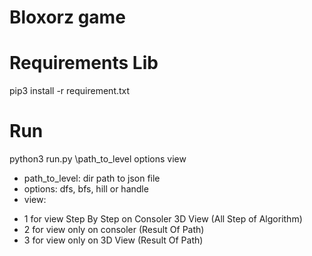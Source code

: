 # Bloxorz game
# Requirements Lib
pip3 install -r requirement.txt
# Run
python3 run.py \path_to_level options view
- path_to_level: dir path to json file
- options: dfs, bfs, hill or handle
- view:
+ 1 for view Step By Step on Consoler 3D View (All Step of Algorithm)
+ 2 for view only on consoler (Result Of Path)
+ 3 for view only on 3D View (Result Of Path)